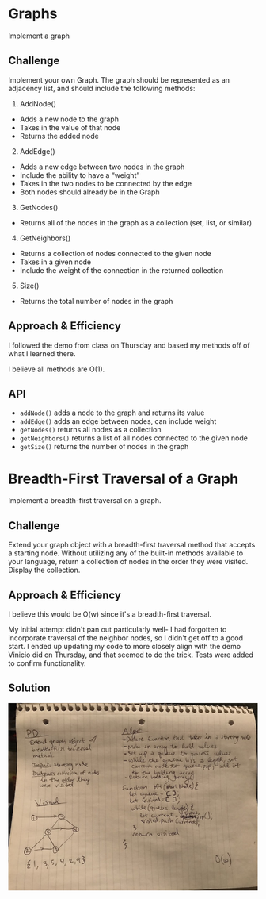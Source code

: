 # Graphs
Implement a graph

## Challenge
Implement your own Graph. The graph should be represented as an adjacency list, and should include the following methods:

1. AddNode()
- Adds a new node to the graph
- Takes in the value of that node
- Returns the added node
2. AddEdge()
- Adds a new edge between two nodes in the graph
- Include the ability to have a “weight”
- Takes in the two nodes to be connected by the edge
- Both nodes should already be in the Graph
3. GetNodes()
- Returns all of the nodes in the graph as a collection (set, list, or similar)
4. GetNeighbors()
- Returns a collection of nodes connected to the given node
- Takes in a given node
- Include the weight of the connection in the returned collection
5. Size()
- Returns the total number of nodes in the graph
## Approach & Efficiency
I followed the demo from class on Thursday and based my methods off of what I learned there. 

I believe all methods are O(1).

## API
- `addNode()` adds a node to the graph and returns its value
- `addEdge()` adds an edge between nodes, can include weight
- `getNodes()` returns all nodes as a collection
- `getNeighbors()` returns a list of all nodes connected to the given node
- `getSize()` returns the number of nodes in the graph


# Breadth-First Traversal of a Graph
Implement a breadth-first traversal on a graph.


## Challenge
Extend your graph object with a breadth-first traversal method that accepts a starting node. Without utilizing any of the built-in methods available to your language, return a collection of nodes in the order they were visited. Display the collection.

## Approach & Efficiency
I believe this would be O(w) since it's a breadth-first traversal.

My initial attempt didn't pan out particularly well- I had forgotten to incorporate traversal of the neighbor nodes, so I didn't get off to a good start. I ended up updating my code to more closely align with the demo Vinicio did on Thursday, and that seemed to do the trick. Tests were added to confirm functionality.

## Solution
![breadth-first-traversal](breadth-first-graph.JPG)
